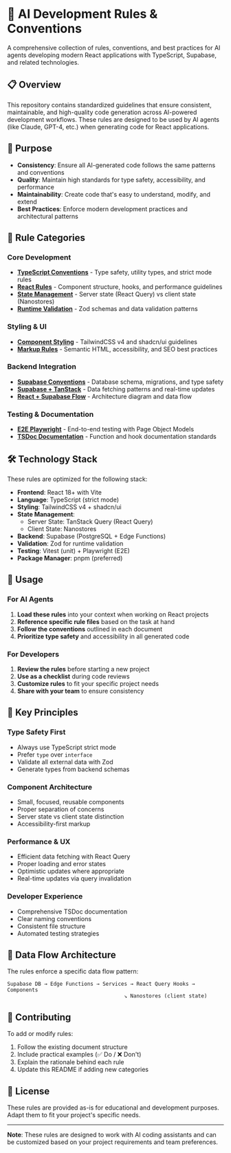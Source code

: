 # 🤖 AI Development Rules & Conventions

A comprehensive collection of rules, conventions, and best practices for AI agents developing modern React applications with TypeScript, Supabase, and related technologies.

## 📋 Overview

This repository contains standardized guidelines that ensure consistent, maintainable, and high-quality code generation across AI-powered development workflows. These rules are designed to be used by AI agents (like Claude, GPT-4, etc.) when generating code for React applications.

## 🎯 Purpose

- **Consistency**: Ensure all AI-generated code follows the same patterns and conventions
- **Quality**: Maintain high standards for type safety, accessibility, and performance
- **Maintainability**: Create code that's easy to understand, modify, and extend
- **Best Practices**: Enforce modern development practices and architectural patterns

## 📁 Rule Categories

### Core Development
- **[TypeScript Conventions](typescript-conventions.md)** - Type safety, utility types, and strict mode rules
- **[React Rules](react-rules.md)** - Component structure, hooks, and performance guidelines
- **[State Management](state-management.md)** - Server state (React Query) vs client state (Nanostores)
- **[Runtime Validation](runtime-validation.md)** - Zod schemas and data validation patterns

### Styling & UI
- **[Component Styling](component-styling.md)** - TailwindCSS v4 and shadcn/ui guidelines
- **[Markup Rules](markup-rules.md)** - Semantic HTML, accessibility, and SEO best practices

### Backend Integration
- **[Supabase Conventions](supabase-conventions.md)** - Database schema, migrations, and type safety
- **[Supabase + TanStack](supabase-tanstack.md)** - Data fetching patterns and real-time updates
- **[React + Supabase Flow](react-supabase-flow.md)** - Architecture diagram and data flow

### Testing & Documentation
- **[E2E Playwright](e2e-playwright.md)** - End-to-end testing with Page Object Models
- **[TSDoc Documentation](ts-docs.md)** - Function and hook documentation standards

## 🛠️ Technology Stack

These rules are optimized for the following stack:

- **Frontend**: React 18+ with Vite
- **Language**: TypeScript (strict mode)
- **Styling**: TailwindCSS v4 + shadcn/ui
- **State Management**: 
  - Server State: TanStack Query (React Query)
  - Client State: Nanostores
- **Backend**: Supabase (PostgreSQL + Edge Functions)
- **Validation**: Zod for runtime validation
- **Testing**: Vitest (unit) + Playwright (E2E)
- **Package Manager**: pnpm (preferred)

## 🚀 Usage

### For AI Agents

1. **Load these rules** into your context when working on React projects
2. **Reference specific rule files** based on the task at hand
3. **Follow the conventions** outlined in each document
4. **Prioritize type safety** and accessibility in all generated code

### For Developers

1. **Review the rules** before starting a new project
2. **Use as a checklist** during code reviews
3. **Customize rules** to fit your specific project needs
4. **Share with your team** to ensure consistency

## 📖 Key Principles

### Type Safety First
- Always use TypeScript strict mode
- Prefer `type` over `interface`
- Validate all external data with Zod
- Generate types from backend schemas

### Component Architecture
- Small, focused, reusable components
- Proper separation of concerns
- Server state vs client state distinction
- Accessibility-first markup

### Performance & UX
- Efficient data fetching with React Query
- Proper loading and error states
- Optimistic updates where appropriate
- Real-time updates via query invalidation

### Developer Experience
- Comprehensive TSDoc documentation
- Clear naming conventions
- Consistent file structure
- Automated testing strategies

## 🔄 Data Flow Architecture

The rules enforce a specific data flow pattern:

```
Supabase DB → Edge Functions → Services → React Query Hooks → Components
                                      ↘ Nanostores (client state)
```

## 📝 Contributing

To add or modify rules:

1. Follow the existing document structure
2. Include practical examples (✅ Do / ❌ Don't)
3. Explain the rationale behind each rule
4. Update this README if adding new categories

## 📄 License

These rules are provided as-is for educational and development purposes. Adapt them to fit your project's specific needs.

---

**Note**: These rules are designed to work with AI coding assistants and can be customized based on your project requirements and team preferences.